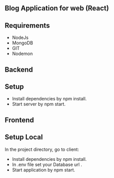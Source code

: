 ## Blog Application for web (React) 

## Requirements
* NodeJs
* MongoDB
* GIT
* Nodemon

## Backend
## Setup

- Install dependencies by npm install.
- Start server by npm start.

## Frontend
## Setup Local

In the project directory, go to client:
* Install dependencies by npm install.
* In .env file set your Database url .
* Start application by npm start.





